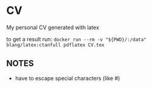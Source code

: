 # CV
My personal CV generated with latex


to get a result run:
`docker run --rm -v "${PWD}/:/data" blang/latex:ctanfull pdflatex CV.tex`


## NOTES
- have to escape special characters (like #)